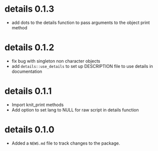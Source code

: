 # details 0.1.3

* add dots to the details function to pass arguments to the object print method

# details 0.1.2

* fix bug with singleton non character objects
* add `details::use_details` to set up DESCRIPTION file to use details in documentation

# details 0.1.1

* Import knit_print methods
* Add option to set lang to NULL for raw script in details function


# details 0.1.0

* Added a `NEWS.md` file to track changes to the package.
